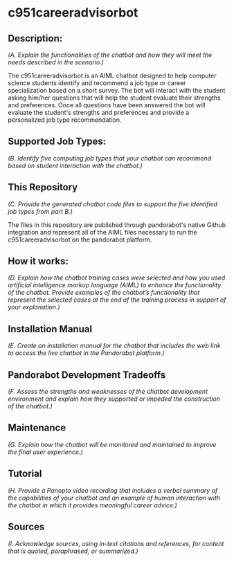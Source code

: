 # c951careeradvisorbot

## Description: 
*(A. Explain the functionalities of the chatbot and how they will meet the needs described in the scenario.)*

The c951careeradvisorbot is an AIML chatbot designed to help computer science students identify and recommend a job type or career specialization based on a short survey.  The bot will interact with the student asking him/her questions that will help the student evaluate their strengths and preferences.  Once all questions have been answered the bot will evaluate the student's strengths and preferences and provide a personalized job type recommendation.

## Supported Job Types: 
*(B. Identify five computing job types that your chatbot can recommend based on student interaction with the chatbot.)*

## This Repository
*(C. Provide the generated chatbot code files to support the five identified job types from part B.)*

The files in this repository are published through pandorabot's native Github integration and represent all of the AIML files necessary to run the c951careeradvisorbot on the pandorabot platform. 

## How it works:
*(D. Explain how the chatbot training cases were selected and how you used artificial intelligence markup language (AIML) to enhance the functionality of the chatbot. Provide examples of the chatbot’s functionality that represent the selected cases at the end of the training process in support of your explanation.)*


## Installation Manual
*(E. Create an installation manual for the chatbot that includes the web link to access the live chatbot in the Pandorabot platform.)*


## Pandorabot Development Tradeoffs
*(F. Assess the strengths and weaknesses of the chatbot development environment and explain how they supported or impeded the construction of the chatbot.)*

## Maintenance
*(G. Explain how the chatbot will be monitored and maintained to improve the final user experience.)*

## Tutorial
*(H. Provide a Panopto video recording that includes a verbal summary of the capabilities of your chatbot and an example of human interaction with the chatbot in which it provides meaningful career advice.)*

## Sources
*(I. Acknowledge sources, using in-text citations and references, for content that is quoted, paraphrased, or summarized.)*
